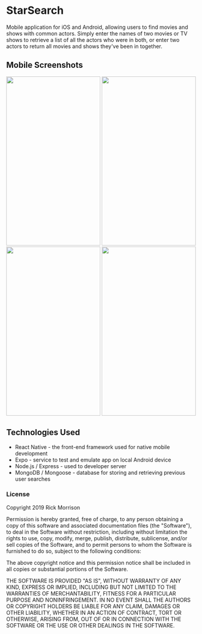 # StarSearch
Mobile application for iOS and Android, allowing users to find movies and shows with common actors. Simply enter the names of two movies or TV shows to retrieve a list of all the actors who were in both, or enter two actors to return all movies and shows they've been in together.

## Mobile Screenshots
<div justifyContent="space-between">
<img src="https://i.imgur.com/wFdaKpi.jpg" width="250" height="450" padding="10px" />
<img src="https://i.imgur.com/bHFNVBB.jpg" width="250" height="450" padding="10px" />
  </div>
<div justifyContent="space-between">
<img src="https://i.imgur.com/ozFBcUX.jpg" width="250" height="450" padding="10px" />
<img src="https://i.imgur.com/aqqd9Df.jpg" width="250" height="450" padding="10px" />
</div>


## Technologies Used
- React Native - the front-end framework used for native mobile development
- Expo - service to test and emulate app on local Android device
- Node.js / Express - used to developer server
- MongoDB / Mongoose - database for storing and retrieving previous user searches


### License

Copyright 2019 Rick Morrison

Permission is hereby granted, free of charge, to any person obtaining a copy of this software and associated documentation files (the "Software"), to deal in the Software without restriction, including without limitation the rights to use, copy, modify, merge, publish, distribute, sublicense, and/or sell copies of the Software, and to permit persons to whom the Software is furnished to do so, subject to the following conditions:

The above copyright notice and this permission notice shall be included in all copies or substantial portions of the Software.

THE SOFTWARE IS PROVIDED "AS IS", WITHOUT WARRANTY OF ANY KIND, EXPRESS OR IMPLIED, INCLUDING BUT NOT LIMITED TO THE WARRANTIES OF MERCHANTABILITY, FITNESS FOR A PARTICULAR PURPOSE AND NONINFRINGEMENT. IN NO EVENT SHALL THE AUTHORS OR COPYRIGHT HOLDERS BE LIABLE FOR ANY CLAIM, DAMAGES OR OTHER LIABILITY, WHETHER IN AN ACTION OF CONTRACT, TORT OR OTHERWISE, ARISING FROM, OUT OF OR IN CONNECTION WITH THE SOFTWARE OR THE USE OR OTHER DEALINGS IN THE SOFTWARE.

